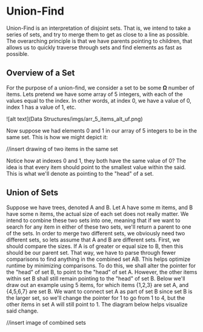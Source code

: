 # Union-Find

Union-Find is an interpretation of disjoint sets. That is, we intend to take a series of sets, and try to merge them to get as close to a line as possible. The overarching principle is that we have parents pointing to children, that allows us to quickly traverse through sets and find elements as fast as possible.

## Overview of a Set
For the purpose of a union-find, we consider a set to be some **Ω** number of items. Lets pretend we have some array of 5 integers, with each of the values equal to the index. In other words, at index 0, we have a value of 0, index 1 has a value of 1, etc.

![alt text](Data Structures/imgs/arr_5_items_alt_uf.png)

Now suppose we had elements 0 and 1 in our array of 5 integers to be in the same set. This is how we might depict it:

//insert drawing of two items in the same set

Notice how at indexes 0 and 1, they both have the same value of 0? The idea is that every item should point to the smallest value within the said. This is what we'll denote as pointing to the "head" of a set.

## Union of Sets
Suppose we have trees, denoted A and B. Let A have some m items, and B have some n items, the actual size of each set does not really matter. We intend to combine these two sets into one, meaning that if we want to search for any item in either of these two sets, we'll return a parent to one of the sets. In order to merge two different sets, we obviously need two different sets, so lets assume that A and B are different sets. First, we should compare the sizes. If A is of greater or equal size to B, then this should be our parent set. That way, we have to parse through fewer comparisons to find anything in the combined set AB. This helps optimize runtime by minimizing comparisons. To do this, we shall alter the pointer for the "head" of set B, to point to the "head" of set A. 
However, the other items within set B shall still remain pointing to the "head" of set B. Below we'll draw out an example using 5 items, for which items {1,2,3} are set A, and {4,5,6,7} are set B. We want to connect set A as part of set B since set B is the larger set, so we'll change the pointer for 1 to go from 1 to 4, but the other items in set A will still point to 1. The diagram below helps visualize said change.

//insert image of combined sets
